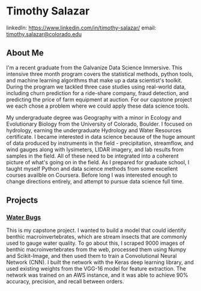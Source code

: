 # Timothy Salazar
linkedIn: https://www.linkedin.com/in/timothy-salazar/
email: timothy.salazar@colorado.edu

## About Me

I'm a recent graduate from the Galvanize Data Science Immersive. This intensive three month program covers the statistical methods, python tools, and machine learning algorithms that make up a data scientist's toolkit. During the program we tackled three case studies using real-world data, including churn prediction for a ride-share company, fraud detection, and predicting the price of farm equipment at auction. For our capstone project we each chose a problem where we could apply these data science tools. 

My undergraduate degree was Geography with a minor in Ecology and Evolutionary Biology from the University of Colorado, Boulder. I focused on hydrology, earning the undergraduate Hydrology and Water Resources certificate. I became interested in data science because of the huge amount of data produced by instruments in the field - precipitation, streamflow, and wind gauges along with lysimeters, LIDAR imagery, and lab results from samples in the field. All of these need to be integrated into a coherent picture of what's going on in the field. As I prepared for graduate school, I taught myself Python and data science methods from some excellent courses availble on Coursera. Before long I was interested enough to change directions entirely, and attempt to pursue data science full time. 

## Projects

### [Water Bugs](https://github.com/timothy-salazar/water-bugs "Water Bugs Repository")
This is my capstone project. I wanted to build a model that could identify benthic macroinvertebrates, which are stream insects that are commonly used to gauge water quality. To go about this, I scraped 9000 images of benthic macroinvertebrates from the web, processed them using Numpy and Scikit-Image, and then used them to train a Convolutional Neural Network (CNN). I built the network with the Keras deep learning library, and used existing weights from the VGG-16 model for feature extraction. The network was trained on an AWS instance, and it was able to achieve 90% accuracy, precision, and recall between orders.
